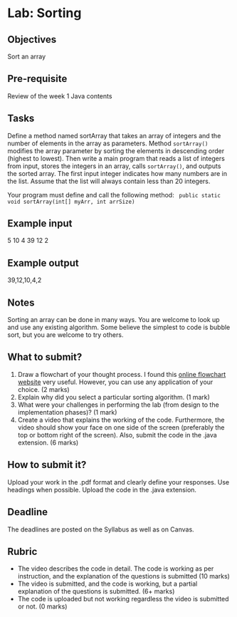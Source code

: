 # Lab: Sorting

## Objectives
Sort an array

## Pre-requisite
Review of the week 1 Java contents

## Tasks
Define a method named sortArray that takes an array of integers and the number of elements in the array as parameters. 
Method ```sortArray()``` modifies the array parameter by sorting the elements in descending order (highest to lowest). 
Then write a main program that reads a list of integers from input, stores the integers in an array, calls ```sortArray()```, and outputs the sorted array. 
The first input integer indicates how many numbers are in the list. Assume that the list will always contain less than 20 integers.

Your program must define and call the following method:
``` public static void sortArray(int[] myArr, int arrSize)```

## Example input
5 10 4 39 12 2

## Example output
39,12,10,4,2

## Notes
Sorting an array can be done in many ways. You are welcome to look up and use any existing algorithm. 
Some believe the simplest to code is bubble sort, but you are welcome to try others.

## What to submit?
1. Draw a flowchart of your thought process. I found this [online flowchart website](http://www.draw.io) very useful. However, you can use any application of your choice. (2 marks)
2. Explain why did you select a particular sorting algorithm. (1 mark)
3. What were your challenges in performing the lab (from design to the implementation phases)? (1 mark)
4. Create a video that explains the working of the code. Furthermore, the video should show your face on one side of the screen (preferably the top or bottom right of the screen). Also, submit the code in the .java extension. (6 marks)

## How to submit it?
Upload your work in the .pdf format and clearly define your responses. Use headings when possible. Upload the code in the .java extension.

## Deadline
The deadlines are posted on the Syllabus as well as on Canvas.

## Rubric
- The video describes the code in detail. The code is working as per instruction, and the explanation of the questions is submitted (10 marks)
- The video is submitted, and the code is working, but a partial explanation of the questions is submitted. (6+ marks)
- The code is uploaded but not working regardless the video is submitted or not. (0 marks)
